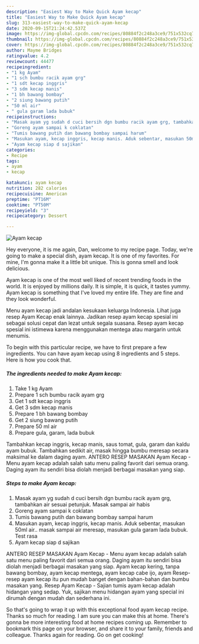 ```yaml
---
description: "Easiest Way to Make Quick Ayam kecap"
title: "Easiest Way to Make Quick Ayam kecap"
slug: 313-easiest-way-to-make-quick-ayam-kecap
date: 2020-09-15T21:24:42.537Z
image: https://img-global.cpcdn.com/recipes/80884f2c248a3ce9/751x532cq70/ayam-kecap-foto-resep-utama.jpg
thumbnail: https://img-global.cpcdn.com/recipes/80884f2c248a3ce9/751x532cq70/ayam-kecap-foto-resep-utama.jpg
cover: https://img-global.cpcdn.com/recipes/80884f2c248a3ce9/751x532cq70/ayam-kecap-foto-resep-utama.jpg
author: Mayme Bridges
ratingvalue: 4.2
reviewcount: 44477
recipeingredient:
- "1 kg Ayam"
- "1 sch bumbu racik ayam grg"
- "1 sdt kecap inggris"
- "3 sdm kecap manis"
- "1 bh bawang bombay"
- "2 siung bawang putih"
- "50 ml air"
- " gula garam lada bubuk"
recipeinstructions:
- "Masak ayam yg sudah d cuci bersih dgn bumbu racik ayam grg, tambahkan air sesuai petunjuk. Masak sampai air habis"
- "Goreng ayam sampai k coklatan"
- "Tumis bawang putih dan bawang bombay sampai harum"
- "Masukan ayam, kecap inggris, kecap manis. Aduk sebentar, masukan 50ml air.. masak sampai air meresap, masukan gula garam lada bubuk. Test rasa"
- "Ayam kecap siap d sajikan"
categories:
- Recipe
tags:
- ayam
- kecap

katakunci: ayam kecap 
nutrition: 282 calories
recipecuisine: American
preptime: "PT16M"
cooktime: "PT50M"
recipeyield: "3"
recipecategory: Dessert

---
```



![Ayam kecap](https://img-global.cpcdn.com/recipes/80884f2c248a3ce9/751x532cq70/ayam-kecap-foto-resep-utama.jpg)

Hey everyone, it is me again, Dan, welcome to my recipe page. Today, we're going to make a special dish, ayam kecap. It is one of my favorites. For mine, I'm gonna make it a little bit unique. This is gonna smell and look delicious.

Ayam kecap is one of the most well liked of recent trending foods in the world. It is enjoyed by millions daily. It is simple, it is quick, it tastes yummy. Ayam kecap is something that I've loved my entire life. They are fine and they look wonderful.

Menu ayam kecap jadi andalan kesukaan keluarga Indonesia. Lihat juga resep Ayam Kecap enak lainnya. Jadikan resep ayam kecap spesial ini sebagai solusi cepat dan lezat untuk segala suasana. Resep ayam kecap spesial ini istimewa karena menggunakan mentega atau margarin untuk menumis.


To begin with this particular recipe, we have to first prepare a few ingredients. You can have ayam kecap using 8 ingredients and 5 steps. Here is how you cook that.

<!--inarticleads1-->

##### The ingredients needed to make Ayam kecap:

1. Take 1 kg Ayam
1. Prepare 1 sch bumbu racik ayam grg
1. Get 1 sdt kecap inggris
1. Get 3 sdm kecap manis
1. Prepare 1 bh bawang bombay
1. Get 2 siung bawang putih
1. Prepare 50 ml air
1. Prepare  gula, garam, lada bubuk


Tambahkan kecap inggris, kecap manis, saus tomat, gula, garam dan kaldu ayam bubuk. Tambahkan sedikit air, masak hingga bumbu meresap secara maksimal ke dalam daging ayam. ANTERO RESEP MASAKAN Ayam Kecap - Menu ayam kecap adalah salah satu menu paling favorit dari semua orang. Daging ayam itu sendiri bisa diolah menjadi berbagai masakan yang siap. 

<!--inarticleads2-->

##### Steps to make Ayam kecap:

1. Masak ayam yg sudah d cuci bersih dgn bumbu racik ayam grg, tambahkan air sesuai petunjuk. Masak sampai air habis
1. Goreng ayam sampai k coklatan
1. Tumis bawang putih dan bawang bombay sampai harum
1. Masukan ayam, kecap inggris, kecap manis. Aduk sebentar, masukan 50ml air.. masak sampai air meresap, masukan gula garam lada bubuk. Test rasa
1. Ayam kecap siap d sajikan


ANTERO RESEP MASAKAN Ayam Kecap - Menu ayam kecap adalah salah satu menu paling favorit dari semua orang. Daging ayam itu sendiri bisa diolah menjadi berbagai masakan yang siap. Ayam kecap kering, tanpa bawang bombay, ayam kecap mentega, ayam kecap cabe ijo, ayam Resep-resep ayam kecap itu pun mudah banget dengan bahan-bahan dan bumbu masakan yang. Resep Ayam Kecap - Sajian tumis ayam kecap adalah hidangan yang sedap. Yuk, sajikan menu hidangan ayam yang special ini dirumah dengan mudah dan sederhana ini. 

So that's going to wrap it up with this exceptional food ayam kecap recipe. Thanks so much for reading. I am sure you can make this at home. There's gonna be more interesting food at home recipes coming up. Remember to bookmark this page on your browser, and share it to your family, friends and colleague. Thanks again for reading. Go on get cooking!
